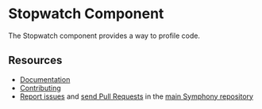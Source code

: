 Stopwatch Component
===================

The Stopwatch component provides a way to profile code.

Resources
---------

  * [Documentation](https://symphony.com/doc/current/components/stopwatch.html)
  * [Contributing](https://symphony.com/doc/current/contributing/index.html)
  * [Report issues](https://github.com/symphony/symphony/issues) and
    [send Pull Requests](https://github.com/symphony/symphony/pulls)
    in the [main Symphony repository](https://github.com/symphony/symphony)

